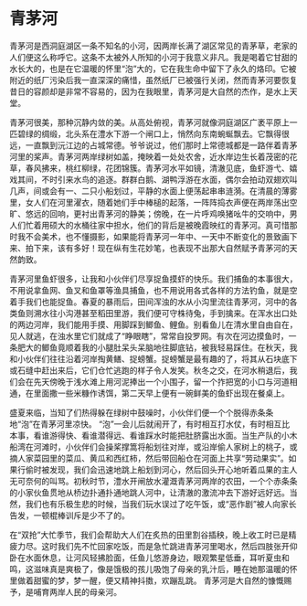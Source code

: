 <link href="../../../css/style.css" rel="stylesheet" type="text/css" />

# 青茅河

<div class="p">

青茅河是西洞庭湖区一条不知名的小河，因两岸长满了湖区常见的青茅草，老家的人们便这么称呼它。这条不太被外人所知的小河于我意义非凡。我是喝着它甘甜的水长大的，也是在它温暖的怀里“泡”大的，它在我生命中留下了永久的烙印。它被附近的纸厂污染后我一直深深的痛惜，虽然纸厂已被强行关闭，然而青茅河要恢复昔日的容颜却是非常不容易的，因为在我眼里，青茅河是大自然的杰作，是水上天堂。

青茅河很美，那种沉静内敛的美。从高处俯视，青茅河就像洞庭湖区广袤平原上一匹碧绿的绸缎，北头系在澧水下游一个闸口上，悄然向东南蜿蜒飘去。它飘得很远，一直飘到沅江边的占城常德。爷爷说过，他们那时上常德城都是一路伴着青茅河里的桨声。青茅河两岸绿树如盖，掩映着一处处农舍，近水岸边生长着茂密的花草，春风拂来，桃红柳绿，花团锦簇。青茅河水平如镜，清澈见底，鱼虾游弋、嬉戏其间，不时引来水鸟的追逐。群群白鹅、湖鸭浮游在水面，偶尔会拍动双翅欢叫几声，间或会有一、二只小船划过，平静的水面上便荡起串串涟漪。在清晨的薄雾里，女人们在河里濯衣，随着她们手中棒槌的起落，一阵阵捣衣声便在两岸荡出空旷、悠远的回响，更衬出青茅河的静美；傍晚，在一片呼鸡唤猪吆牛的交响中，男人们忙着用硕大的水桶往家中担水，他们的背后是被晚霞映红的青茅河。真可惜那时我不会美术，也不懂摄影，如果能将青茅河一年中、一天中不断变化的景致画下来、拍下来，该有多好！现在纵有生花妙笔，也表现不出那大自然赋予青茅河的天然韵致。

青茅河里鱼虾很多，让我和小伙伴们尽享捉鱼摸虾的快乐。我们捕鱼的本事很大，不用说拿鱼网、鱼叉和鱼罩等渔具捕鱼，也不用说用各式各样的方法钓鱼，就是空着手我们也能捉鱼。春夏的暴雨后，田间浑浊的水从小沟里流往青茅河，河中的各类鱼则溯水往小沟港甚至稻田里游，我们便可守株待兔，手到擒来。在浑水出口处的两边河岸，我们能用手摸、用脚踩到鲫鱼、鲤鱼。别看鱼儿在清水里自由自在，见人就逃，在浊水里它们就成了“睁眼瞎”，常常自投罗网。有次在河边摸鱼时，一条肥大的鲫鱼竟顺着我的小腿肚呆头呆脑地往脚底钻，被我轻易踩住。在秋天，我和小伙伴们往往沿着河岸掏黄鳝、捉螃蟹。捉螃蟹是最有趣的了，将其从石块底下或石缝中赶出来后，它们仓忙逃跑的样子令人发笑。秋冬之交，在河水稍退后，我们会在先天傍晚于浅水滩上用河泥捧出一个小围子，留一个拃把宽的小口与河道相通，在里面撒一些米糠作诱饵，第二天早上便有一碗鲜美的鱼虾出现在餐桌上。

盛夏来临，当知了们热得躲在绿树中鼓噪时，小伙伴们便一个个脱得赤条条地“泡”在青茅河里凉快。 “泡”一会儿后就闹开了，有时相互打水仗，有时相互比本事，看谁游得快、看谁潜得远、看谁踩水时能把肚脐露出水面。当生产队的小木船湾在河滩时，小伙伴们会操桨撑篙将船划往对岸，或沿岸偷人家树上的桃子，或摘人家菜园里的菜瓜、黄瓜和西红柿，然后带回船仓在河面上共享“劳动果实”。如果行偷时被发现，我们会迅速地跳上船划到河心，然后回头开心地听着瓜果的主人无可奈何的叫骂。初秋时节，澧水开闸放水灌溉青茅河两岸的农田，一个个赤条条的小家伙鱼贯地从桥边扑通扑通地跳人河中，让清澈的激流冲去下游好远好远。当然，我们也有乐极生悲的时候，当我们玩水误过了吃午饭，或“恶作剧”被人向家长告发，一顿棍棒训斥是少不了的。

在“双抢”大忙季节，我们会帮助大人们在炙热的田里割谷插秧，晚上收工时已是精疲力尽。这时我们先不忙回家吃饭，而是急忙跳进青茅河里喝水，然后四肢张开仰卧在水面休息，让河风轻拂脸面，任鱼儿悠游身边，眼观繁星低垂，耳听夏虫和鸣，这滋味真是爽极了，像是饿极的孩儿吸饱了母亲的乳汁后，睡在她那温暖的怀里做着甜蜜的梦，梦一醒，便又精神抖擞，欢蹦乱跳。
青茅河是大自然的慷慨赐予，是哺育两岸人民的母亲河。